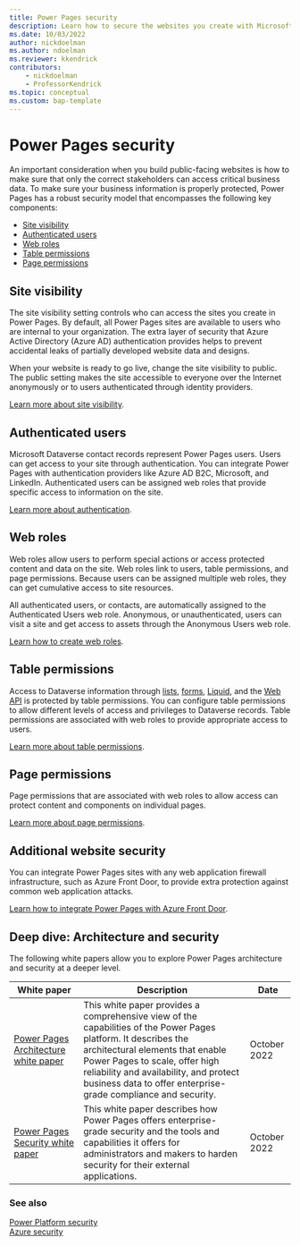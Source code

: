 ```yaml
---
title: Power Pages security
description: Learn how to secure the websites you create with Microsoft Power Pages.
ms.date: 10/03/2022
author: nickdoelman
ms.author: ndoelman
ms.reviewer: kkendrick
contributors:
    - nickdoelman
    - ProfessorKendrick
ms.topic: conceptual
ms.custom: bap-template
---
```


# Power Pages security

An important consideration when you build public-facing websites is how to make sure that only the correct stakeholders can access critical business data. To make sure your business information is properly protected, Power Pages has a robust security model that encompasses the following key components:

- [Site visibility](#site-visibility)
- [Authenticated users](#authenticated-users)
- [Web roles](#web-roles)
- [Table permissions](#table-permissions)
- [Page permissions](#page-permissions)

## Site visibility

The site visibility setting controls who can access the sites you create in Power Pages. By default, all Power Pages sites are available to users who are internal to your organization. The extra layer of security that Azure Active Directory (Azure AD) authentication provides helps to prevent accidental leaks of partially developed website data and designs.

When your website is ready to go live, change the site visibility to public. The public setting makes the site accessible to everyone over the Internet anonymously or to users authenticated through identity providers.

[Learn more about site visibility](site-visibility.md).

## Authenticated users

Microsoft Dataverse contact records represent Power Pages users. Users can get access to your site through authentication. You can integrate Power Pages with authentication providers like Azure AD B2C, Microsoft, and LinkedIn. Authenticated users can be assigned web roles that provide specific access to information on the site.

[Learn more about authentication](authentication/index.md).

## Web roles

Web roles allow users to perform special actions or access protected content and data on the site. Web roles link to users, table permissions, and page permissions. Because users can be assigned multiple web roles, they can get cumulative access to site resources.

All authenticated users, or contacts, are automatically assigned to the Authenticated Users web role. Anonymous, or unauthenticated, users can visit a site and get access to assets through the Anonymous Users web role.

[Learn how to create web roles](create-web-roles.md).

## Table permissions

Access to Dataverse information through [lists](../getting-started/add-list.md), [forms](../getting-started/add-form.md), [Liquid](../configure/liquid-overview.md), and the [Web API](../configure/web-api-overview.md) is protected by table permissions. You can configure table permissions to allow different levels of access and privileges to Dataverse records. Table permissions are associated with web roles to provide appropriate access to users.

[Learn more about table permissions](table-permissions.md).

## Page permissions

Page permissions that are associated with web roles to allow access can protect content and components on individual pages.

[Learn more about page permissions](page-security.md).

## Additional website security

You can integrate Power Pages sites with any web application firewall infrastructure, such as Azure Front Door, to provide extra protection against common web application attacks.

[Learn how to integrate Power Pages with Azure Front Door](/power-apps/maker/portals/azure-front-door).

## Deep dive: Architecture and security

The following white papers allow you to explore Power Pages architecture and security at a deeper level.

| White paper | Description | Date |
| - | - | - |
| [Power Pages Architecture white paper](/power-pages/guidance/white-papers/architecture) | This white paper provides a comprehensive view of the capabilities of the Power Pages platform. It describes the architectural elements that enable Power Pages to scale, offer high reliability and availability, and protect business data to offer enterprise-grade compliance and security. | October 2022 |
| [Power Pages Security white paper](/power-pages/guidance/white-papers/security) | This white paper describes how Power Pages offers enterprise-grade security and the tools and capabilities it offers for administrators and makers to harden security for their external applications. | October 2022 |

### See also

[Power Platform security](/power-platform/admin/security/)  
[Azure security](/azure/security/)
